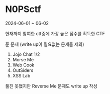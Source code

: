 # N0PSctf

2024-06-01 ~ 06-02

현재까지 참여한 ctf중에 가장 높은 점수를 획득한 CTF

푼 문제 (write up이 필요없는 문제들 제외)
1. Jojo Chat 1/2
2. Morse Me
3. Web Cook
4. OutSiders
5. XSS Lab

풀진 못했지만 Reverse Me 문제도 write up 작성
